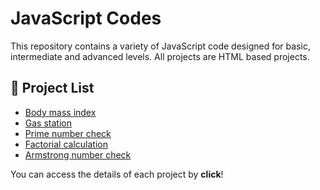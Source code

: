 # JavaScript Codes

This repository contains a variety of JavaScript code designed for basic, intermediate and advanced levels. All projects are HTML based projects.

## 📌 Project List
- [Body mass index](Body-mass-index/)
- [Gas station](Gas-station/)
- [Prime number check](Prime-number-check/)
- [Factorial calculation](Factorial-calculation/)
- [Armstrong number check](Armstrong-number-check/)
  
You can access the details of each project by **click**!
